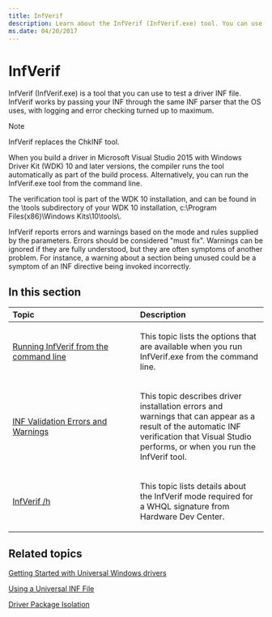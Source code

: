 ```yaml
---
title: InfVerif
description: Learn about the InfVerif (InfVerif.exe) tool. You can use this tool to test a driver INF file or find out if the INF file is universal.
ms.date: 04/20/2017
---
```


# InfVerif


InfVerif (InfVerif.exe) is a tool that you can use to test a driver INF file. InfVerif works by passing your INF through the same INF parser that the OS uses, with logging and error checking turned up to maximum.

> [!NOTE]
> InfVerif replaces the ChkINF tool.

When you build a driver in Microsoft Visual Studio 2015 with Windows Driver Kit (WDK) 10 and later versions, the compiler runs the tool automatically as part of the build process. Alternatively, you can run the InfVerif.exe tool from the command line.

The verification tool is part of the WDK 10 installation, and can be found in the \\tools subdirectory of your WDK 10 installation, c:\\Program Files(x86)\\Windows Kits\\10\\tools\\.

InfVerif reports errors and warnings based on the mode and rules supplied by the parameters. Errors should be considered "must fix". Warnings can be ignored if they are fully understood, but they are often symptoms of another problem. For instance, a warning about a section being unused could be a symptom of an INF directive being invoked incorrectly.

## <span id="in_this_section"></span>In this section

<table>
<colgroup>
<col width="50%" />
<col width="50%" />
</colgroup>
<thead>
<tr class="header">
<th align="left">Topic</th>
<th align="left">Description</th>
</tr>
</thead>
<tbody>
<tr class="odd">
<td align="left"><p><a href="running-infverif-from-the-command-line.md" data-raw-source="[Running InfVerif from the command line](running-infverif-from-the-command-line.md)">Running InfVerif from the command line</a></p></td>
<td align="left"><p>This topic lists the options that are available when you run InfVerif.exe from the command line.</p></td>
</tr>
<tr class="even">
<td align="left"><p><a href="inf-validation-errors-and-warnings.md" data-raw-source="[INF Validation Errors and Warnings](inf-validation-errors-and-warnings.md)">INF Validation Errors and Warnings</a></p></td>
<td align="left"><p>This topic describes driver installation errors and warnings that can appear as a result of the automatic INF verification that Visual Studio performs, or when you run the InfVerif tool.</p></td>
<tr class="odd">
<td align="left"><p><a href="infverif_h.md" data-raw-source="[InfVerif /h](infverif_h.md)">InfVerif /h</a></p></td>
<td align="left"><p>This topic lists details about the InfVerif mode required for a WHQL signature from Hardware Dev Center.</p></td>
</tr>
</tr>
</tbody>
</table>

 

## <span id="related_topics"></span>Related topics


[Getting Started with Universal Windows drivers](../develop/getting-started-with-windows-drivers.md)

[Using a Universal INF File](../install/using-a-universal-inf-file.md)

[Driver Package Isolation](../develop/driver-isolation.md) 

